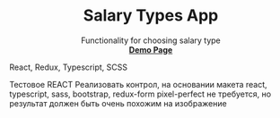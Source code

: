 <h1 align="center">Salary Types App</h1>
<p align="center">
  Functionality for choosing salary type
  <br>
  <a href=""><strong>Demo Page</strong></a>
</p>

React, Redux, Typescript, SCSS


Тестовое REACT
Реализовать контрол, на основании макета
react, typescript, sass, bootstrap, redux-form
pixel-perfect не требуется, но результат должен быть очень похожим на изображение